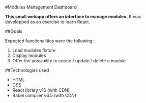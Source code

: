 #Modules Management Dashboard

**This small webapp offers an interface to manage modules.**
It was developped as an exercise to learn React.


##Goals

Expected functionalities were the following :

1. Load modules fixture
2. Display modules
3. Offer the possibility to create / update / delete a module


##Technologies used

- HTML
- CSS
- React library v16 (with CDN)
- Babel compiler v6.5 (with CDN)